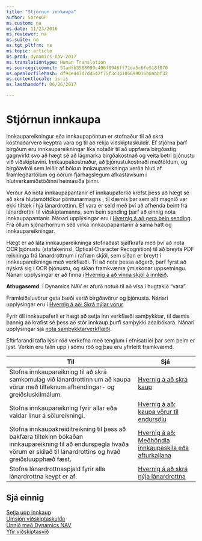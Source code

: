 ```yaml
---
title: "Stjórnun innkaupa"
author: SorenGP
ms.custom: na
ms.date: 11/23/2016
ms.reviewer: na
ms.suite: na
ms.tgt_pltfrm: na
ms.topic: article
ms.prod: dynamics-nav-2017
ms.translationtype: Human Translation
ms.sourcegitcommit: 51adfb3588099c496f0946ff71da5c6fe518f070
ms.openlocfilehash: df94e447d7d4542f75f3c34105099016b0abbf32
ms.contentlocale: is-is
ms.lasthandoff: 06/26/2017

---
```


# <a name="manage-purchasing"></a>Stjórnun innkaupa
Innkaupareikningur eða innkaupapöntun er stofnaður til að skrá kostnaðarverð keyptra vara og til að rekja viðskiptaskuldir. Ef stjórna þarf birgðum eru innkaupareikningar líka notaðir til að uppfæra birgðastig gagnvirkt svo að hægt sé að lágmarka birgðakostnað og veita betri þjónustu við viðskiptavini. Innkaupakostnaður, að þjónustukostnaði meðtöldum, og birgðavirði sem leiðir af bókun innkaupareikninga verða hluti af framlegðartölum og öðrum fjárhagslegum afkastavísum í hlutverkamiðstöðinni heimasíða þinni.

Verður Að nota innkaupapantanir ef innkaupaferlið krefst þess að hægt sé að skrá hlutamóttökur pöntunarmagns , til dæmis þar sem allt magnið var ekki tiltæk í hjá lánardrottinn. Ef vara er seld með því að afhenda beint frá lánardrottni til viðskiptamanns, sem bein sending þarf að einnig nota innkaupapantanir. Nánari upplýsingar eru í [Hvernig á að gera bein sending](sales-how-drop-shipment.md). Frá öllum sjónarhornum séð virka innkaupapantanir á sama hátt og innkaupareikningar.

Hægt er að láta innkaupareikninga stofnaðast sjálfkrafa með því að nota OCR þjónustu (stafakennsl, Optical Character Recognition) til að breyta PDF reikninga frá lánardrottnum í rafræn skjöl, sem síðan er breytt í innkaupareikninga með verkflæði. Til að nota þessa aðgerð, þarf fyrst að nýskrá sig í OCR þjónustu, og síðan framkvæma ýmiskonar uppsetningu. Nánari upplýsingar er að finna í [Hvernig á að vinna skjöl á innleið](across-process-income-documents.md).      

**Athugasemd**: Í Dynamics NAV er afurð notuð til að vísa í hugtakið “vara”.

Framleiðsluvörur geta bæði verið birgðavörur og þjónusta. Nánari upplýsingar eru í [Hvernig á að: Skrá nýjar vörur](inventory-how-register-new-products.md).

Fyrir öll innkaupaferli er hægt að setja inn verkflæði samþykktar, til dæmis þannig að krafist sé þess að stór innkaup þurfi samþykki aðalbókara. Nánari upplýsingar sjá [nota samþykktarverkflæði](across-how-use-approval-workflows.md).

Eftirfarandi tafla lýsir röð verkefna með tenglum í efnisatriði þar sem þeim er lýst. Verkin eru talin upp í sömu röð og þau eru yfirleitt framkvæmd.


|Til |Sjá |
|---|----|
|Stofna innkaupareikning til að skrá samkomulag við lánardrottinn um að kaupa vörur með tilteknum afhendingar- og greiðsluskilmálum. |[Hvernig á að skrá kaup](purchasing-how-record-purchases.md)|
|Stofna innkaupareikning fyrir allar eða valdar línur á sölureikningi.|[Hvernig á að: kaupa vörur til endursölu](purchasing-how-purchase-products-sale.md)|
|Stofna innkaupakreiditreikning til þess að bakfæra tiltekinn bókaðan innkaupareikning til að endurspegla hvaða vörum er skilað til lánardrottins og hvað greiðsluupphæð fæst.|[Hvernig á að: Meðhöndla innkaupaskila eða afturkallana](purchasing-how-process-purchase-returns-cancellations.md)|
|Stofna lánardrottnaspjald fyrir alla lánardrottna keypt er af.|[Hvernig á að skrá nýja lánardrottna](purchasing-how-register-new-vendors.md)|

## <a name="see-also"></a>Sjá einnig
[Setja upp innkaup](purchasing-setup-purchasing.md)  
[Umsjón viðskiptaskulda](payables-manage-payables.md)    
[Unnið með Dynamics NAV](ui-work-product.md)  
[Yfir viðskiptasvið](ui-across-business-areas.md)

